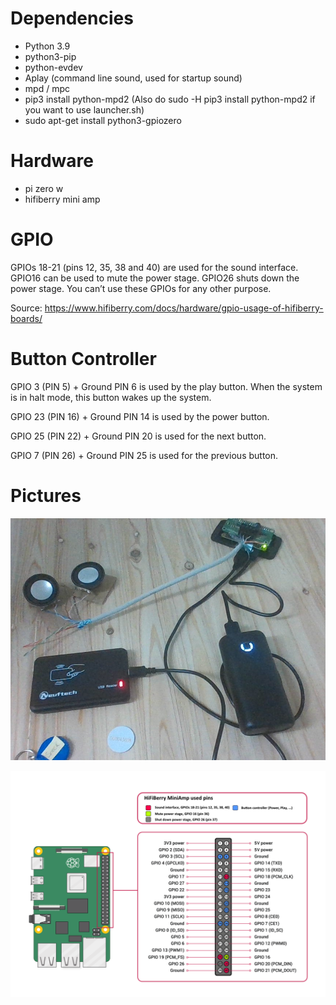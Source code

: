 # Dependencies
- Python 3.9
- python3-pip
- python-evdev
- Aplay (command line sound, used for startup sound)
- mpd / mpc
- pip3 install python-mpd2 (Also do sudo -H pip3 install python-mpd2 if you want to use launcher.sh)
- sudo apt-get install python3-gpiozero


# Hardware
- pi zero w
- hifiberry mini amp


# GPIO
GPIOs 18-21 (pins 12, 35, 38 and 40) are used for the sound interface. GPIO16 can be used to mute the power stage. GPIO26 shuts down the power stage. You can’t use these GPIOs for any other purpose.

Source: https://www.hifiberry.com/docs/hardware/gpio-usage-of-hifiberry-boards/

# Button Controller
GPIO 3 (PIN 5) + Ground PIN 6 is used by the play button. When the system is in halt mode, this button wakes up the system.

GPIO 23 (PIN 16) + Ground PIN 14 is used by the power button.

GPIO 25 (PIN 22) + Ground PIN 20 is used for the next button.

GPIO 7 (PIN 26) + Ground PIN 25 is used for the previous button.

# Pictures 
![Hardware](https://raw.githubusercontent.com/nschoenberg/beebox/master/hardware.png)

![GPIO](https://raw.githubusercontent.com/nschoenberg/beebox/master/hifiberrymini_gpio_cheatsheet.png)
